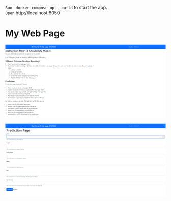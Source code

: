 `Run ` `docker-compose up --build` to start the app.<br>
`Open` http://localhost:8050
# My Web Page
![UI Screenshot](images/Home_page.png)

![UI Screenshot](images/predict.png)



